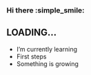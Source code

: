 ### Hi there :simple_smile:

## LOADING... 

- I’m currently learning
- First steps
- Something is growing

